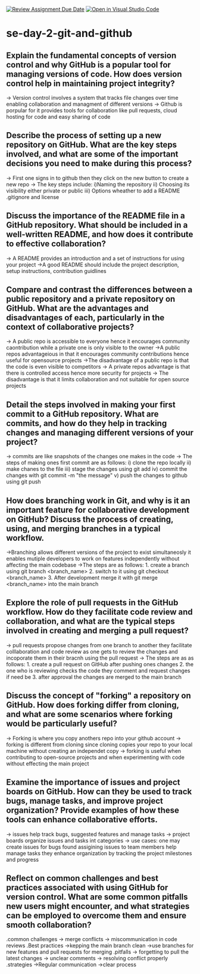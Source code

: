 [![Review Assignment Due Date](https://classroom.github.com/assets/deadline-readme-button-22041afd0340ce965d47ae6ef1cefeee28c7c493a6346c4f15d667ab976d596c.svg)](https://classroom.github.com/a/8wgCKhpZ)
[![Open in Visual Studio Code](https://classroom.github.com/assets/open-in-vscode-2e0aaae1b6195c2367325f4f02e2d04e9abb55f0b24a779b69b11b9e10269abc.svg)](https://classroom.github.com/online_ide?assignment_repo_id=15608846&assignment_repo_type=AssignmentRepo)
# se-day-2-git-and-github
## Explain the fundamental concepts of version control and why GitHub is a popular tool for managing versions of code. How does version control help in maintaining project integrity?
  -> Version control involves a system that tracks file changes over time enabling collaboration and managment of different versions
  -> Github is porpular for it provides tools for collaboration like pull requests, cloud hosting for code and easy sharing of code

## Describe the process of setting up a new repository on GitHub. What are the key steps involved, and what are some of the important decisions you need to make during this process?
  -> First one signs in to github then they click on the new button to create a new repo
  -> The key steps include: i)Naming the repository
                            ii) Choosing its visibility either private or public
                            iii) Options wheather to add a README .gitignore and license

## Discuss the importance of the README file in a GitHub repository. What should be included in a well-written README, and how does it contribute to effective collaboration?
  -> A README provides an introduction and a set of instructions for using your project
  ->A good README should include the project description, setup instructions, contribution guidlines

## Compare and contrast the differences between a public repository and a private repository on GitHub. What are the advantages and disadvantages of each, particularly in the context of collaborative projects?
  -> A public repo is accessible to everyone hence it encourages community caontribution while a private one is only visible to the owner
  ->A public repos advantageious in that it encourages community contributions hence useful for opensource projects
  ->The disadvantage of a public repo is that the code is even visible to competitors
  -> A private repos advantage is that there is controlled access hence more security for projects
  -> The disadvantage is that it limits collaboration and not suitable for open source projects

## Detail the steps involved in making your first commit to a GitHub repository. What are commits, and how do they help in tracking changes and managing different versions of your project?
  -> commits are like snapshots of the changes one makes in the code
  -> The steps of making ones first commit are as follows:
    i) clone the repo locally
    ii) make chanes to the file
    iii) stage the changes using git add
    iv) commit the changes with git commit -m "the message"
    v) push the changes to github using git push

## How does branching work in Git, and why is it an important feature for collaborative development on GitHub? Discuss the process of creating, using, and merging branches in a typical workflow.
  ->Branching allows different versions of the project to exist simultaneosly it enables mutiple developers to work on features independently without affecting the main codebase
  ->The steps are as follows:
    1. create a branch using git branch <branch_name>
    2. switch to it using git checkout <branch_name>
    3. After development merge it with git merge <branch_name> into the main branch

## Explore the role of pull requests in the GitHub workflow. How do they facilitate code review and collaboration, and what are the typical steps involved in creating and merging a pull request?
   -> pull requests propose changes from one branch to another they facilitate colllaboration and code review as one gets to review the changes and incoporate them in their bracnh using the pull request
   -> The steps are as as follows:
     1. create a pull request on GitHub after pushing ones changes
     2. the one who is reviewing checks the code they comment and request changes if need be
     3. after approval the changes are merged to the main branch

## Discuss the concept of "forking" a repository on GitHub. How does forking differ from cloning, and what are some scenarios where forking would be particularly useful?
  -> Forking is where you copy anothers repo into your github account
  -> forking is different from cloning since cloning copies your repo to your local machine without creating an independet copy
  -> forking is useful when contributing to open-source projects and when experimenting with code without effecting the main project
  
## Examine the importance of issues and project boards on GitHub. How can they be used to track bugs, manage tasks, and improve project organization? Provide examples of how these tools can enhance collaborative efforts.
  -> issues help track bugs, suggested features and manage tasks
  -> project boards organize issues and tasks int categories
  -> use cases:
      one may create issues for bugs found
      assigining issues to team members help manage tasks
      they enhance organization by tracking the project milestones and progress
## Reflect on common challenges and best practices associated with using GitHub for version control. What are some common pitfalls new users might encounter, and what strategies can be employed to overcome them and ensure smooth collaboration?
 .common challenges
  -> merge conflicts
  -> miscommunication in code reviews
 .Best practices
  ->kepping the main branch clean
  ->use branches for new features and pull requests for merging
 .pitfalls
 -> forgetting to pull the latest changes
 -> unclear comments
 -> resolving conflict properly
 .strategies
 ->Regular communication
 ->clear process


